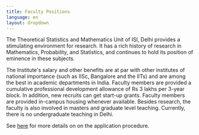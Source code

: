 ```yaml
---
title: Faculty Positions
language: en
layout: dropdown
---
```


The Theoretical Statistics and Mathematics Unit of ISI, Delhi provides
a stimulating environment for research. It has a rich history of
research in Mathematics, Probability, and Statistics, and continues to
hold its position of eminence in these subjects.

The Institute's salary and other benefits are at par with other
institutes of national importance (such as IISc, Bangalore and the
IITs) and are among the best in academic departments in India. Faculty
members are provided a cumulative professional development allowance
of Rs 3 lakhs per 3-year block. In addition, new recruits can get
start-up grants. Faculty members are provided in-campus housing
whenever available. Besides research, the faculty is also involved in
masters and graduate level teaching. Currently, there is no
undergraduate teaching in Delhi. 

See
[here](https://www.isical.ac.in/content/advertisement-faculty-recruitment-1)
for more details on on the application procedure.




